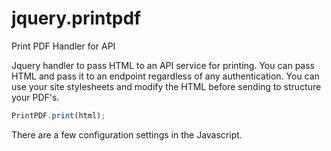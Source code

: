 # jquery.printpdf
Print PDF Handler for API


Jquery handler to pass HTML to an API service for printing.  You can pass HTML and pass it to an endpoint regardless of any authentication.   You can use your site stylesheets and modify the HTML before sending to structure your PDF's.

```javascript
PrintPDF.print(html);
```

There are a few configuration settings in the Javascript.

